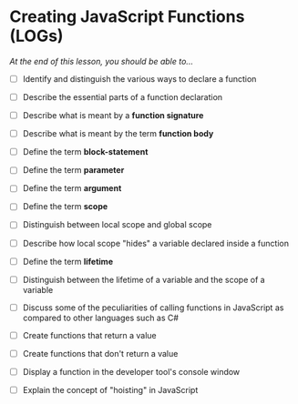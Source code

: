 # Creating JavaScript Functions (LOGs)

*At the end of this lesson, you should be able to...*

- [ ] Identify and distinguish the various ways to declare a function
- [ ] Describe the essential parts of a function declaration
- [ ] Describe what is meant by a **function signature**
- [ ] Describe what is meant by the term **function body**
- [ ] Define the term **block-statement**
- [ ] Define the term **parameter**
- [ ] Define the term **argument**
- [ ] Define the term **scope**
- [ ] Distinguish between local scope and global scope
- [ ] Describe how local scope "hides" a variable declared inside a function
- [ ] Define the term **lifetime**
- [ ] Distinguish between the lifetime of a variable and the scope of a variable
- [ ] Discuss some of the peculiarities of calling functions in JavaScript as compared to other languages such as C#
- [ ] Create functions that return a value
- [ ] Create functions that don't return a value
- [ ] Display a function in the developer tool's console window
- [ ] Explain the concept of "hoisting" in JavaScript

